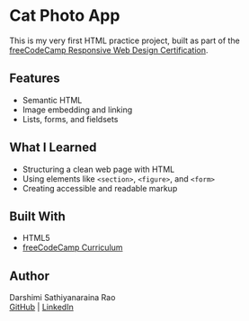 # Cat Photo App 

This is my very first HTML practice project, built as part of the [freeCodeCamp Responsive Web Design Certification](https://www.freecodecamp.org/learn/).

## Features
- Semantic HTML
- Image embedding and linking
- Lists, forms, and fieldsets

## What I Learned
- Structuring a clean web page with HTML
- Using elements like `<section>`, `<figure>`, and `<form>`
- Creating accessible and readable markup

## Built With
- HTML5
- [freeCodeCamp Curriculum](https://www.freecodecamp.org/learn/)

## Author
Darshimi Sathiyanaraina Rao  
[GitHub](https://github.com/YOUR_USERNAME) | [LinkedIn](https://linkedin.com/in/darshimi)
